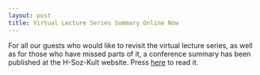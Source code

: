 ```yaml
---
layout: post
title: Virtual Lecture Series Summary Online Now
---
```


For all our guests who would like to revisit the virtual lecture series, as well as for those who have missed parts of it, a conference summary has been published at the H-Soz-Kult website. Press [here](https://www.hsozkult.de/conferencereport/id/tagungsberichte-8901) to read it.
